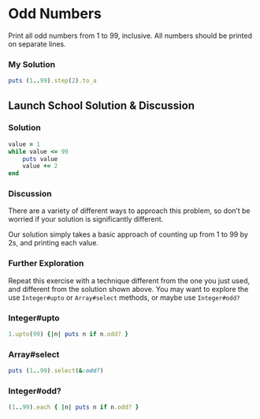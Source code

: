 # Odd Numbers
Print all odd numbers from 1 to 99, inclusive. All numbers should be printed on separate lines.

### My Solution

```rb
puts (1..99).step(2).to_a
```

## Launch School Solution & Discussion 
### Solution

```rb 
value = 1
while value <= 99
	puts value
	value += 2
end
```

### Discussion
There are a variety of different ways to approach this problem, so don’t be worried if your solution is significantly different. 

Our solution simply takes a basic approach of counting up from 1 to 99 by 2s, and printing each value.

### Further Exploration

Repeat this exercise with a technique different from the one you just used, and different from the solution shown above. You may want to explore the use `Integer#upto` or `Array#select` methods, or maybe use `Integer#odd?`

### Integer#upto

```rb
1.upto(99) {|n| puts n if n.odd? }
```

### Array#select

```rb
puts (1..99).select(&:odd?)
```

### Integer#odd?

```rb
(1..99).each { |n| puts n if n.odd? }
```
